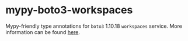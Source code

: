 # mypy-boto3-workspaces

Mypy-friendly type annotations for `boto3` 1.10.18 `workspaces` service.
More information can be found [here](https://github.com/vemel/mypy_boto3).